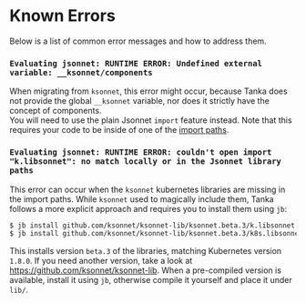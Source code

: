 # Known Errors

Below is a list of common error messages and how to address them.

### `Evaluating jsonnet: RUNTIME ERROR: Undefined external variable: __ksonnet/components`
When migrating from `ksonnet`, this error might occur, because Tanka does not
provide the global `__ksonnet` variable, nor does it strictly have the concept
of components.  
You will need to use the plain Jsonnet `import` feature instead. Note that this
requires your code to be inside of one of the [import
paths](directory-structure.md/#import-paths).

### `Evaluating jsonnet: RUNTIME ERROR: couldn't open import "k.libsonnet": no match locally or in the Jsonnet library paths`
This error can occur when the `ksonnet` kubernetes libraries are missing in the import paths. While `ksonnet` used to magically include them, Tanka follows a more explicit approach and requires you to install them using `jb`:

```bash
$ jb install github.com/ksonnet/ksonnet-lib/ksonnet.beta.3/k.libsonnet
$ jb install github.com/ksonnet/ksonnet-lib/ksonnet.beta.3/k8s.libsonnet
```

This installs version `beta.3` of the libraries, matching Kubernetes version
`1.8.0`. If you need another version, take a look at
https://github.com/ksonnet/ksonnet-lib. When a pre-compiled version is
available, install it using `jb`, otherwise compile it yourself and place it
under `lib/`.
